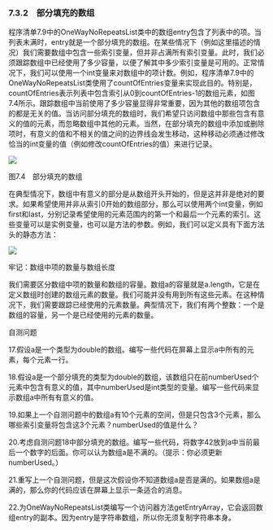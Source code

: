    

### 7.3.2　部分填充的数组

程序清单7.9中的OneWayNoRepeatsList类中的数组entry包含了列表中的项。当列表未满时，entry就是一个部分填充的数组。在某些情况下（例如这里描述的情况）我们需要数组中包含一些索引变量，但并非占满所有索引变量。此时，我们必须跟踪数组中已经使用了多少容量，以便了解其中多少索引变量是可用的。正常情况下，我们可以使用一个int变量来对数组中的项计数。例如，程序清单7.9中的OneWayNoRepeatsList类使用了countOfEntries变量来实现此目的。特别是，countOfEntries表示列表中包含索引从0到countOfEntries-1的数组元素，如图7.4所示。跟踪数组中当前使用了多少容量显得非常重要，因为其他的数组项包含的都是无关的值。当访问部分填充的数组时，我们希望只访问数组中那些包含有意义的值的元素，而忽略数组中其他的元素。当然，在部分填充的数组中添加或删除项时，有意义的值和不相关的值之间的边界线会发生移动，这种移动必须通过修改恰当的int变量的值（例如修改countOfEntries的值）来进行记录。

![](0-Assets/Epubook/程序员编程语言经典合集（计算机科学丛书5册套装），javapython编程语言含经典教材龙书《编译原理》%20(Bruce%20Eckel%20%20Alfred%20V.%20Aho%20%20Monica%20S.%20Lam%20etc.)%20(Z-Library)/images/image10638.jpeg)

图7.4　部分填充的数组

在典型情况下，数组中有意义的部分是从数组开头开始的，但是这并非是绝对的要求。如果希望使用并非从索引0开始的数组部分，那么可以使用两个int变量，例如first和last，分别记录希望使用的元素范围内的第一个和最后一个元素的索引。这些变量可以是实例变量，也可以是方法的参数。例如，我们可以定义具有下面方法头的静态方法：

![](0-Assets/Epubook/程序员编程语言经典合集（计算机科学丛书5册套装），javapython编程语言含经典教材龙书《编译原理》%20(Bruce%20Eckel%20%20Alfred%20V.%20Aho%20%20Monica%20S.%20Lam%20etc.)%20(Z-Library)/images/image10639.jpeg)

牢记：数组中项的数量与数组长度

我们需要区分数组中项的数量和数组的容量。数组a的容量就是a.length，它是在定义数组时创建的数组元素的数量。我们可能并没有用到所有这些元素。在这种情况下，我们需要跟踪已经使用的元素数量。典型情况下，我们有两个整数：一个是数组的容量，另一个是已经使用的元素的数量。

自测问题

17.假设a是一个类型为double的数组。编写一些代码在屏幕上显示a中所有的元素，每个元素一行。

18.假设a是一个部分填充的类型为double的数组，该数组只在前numberUsed个元素中包含有意义的值，其中numberUsed是int类型的变量。编写一些代码来显示数组a中所有有意义的值。

19.如果上一个自测问题中的数组a有10个元素的空间，但是只包含3个元素，那么哪些索引变量将包含这3个元素？numberUsed的值是什么？

20.考虑自测问题18中部分填充的数组。编写一些代码，将数字42放到a中当前最后一个数字的后面。你可以认为数组a是不满的。（提示：你必须更新numberUsed。）

21.重写上一个自测问题，但是这次假设你不知道数组a是否是满的。如果数组a是满的，那么你的代码应该在屏幕上显示一条适合的消息。

22.为OneWayNoRepeatsList类编写一个访问器方法getEntryArray，它会返回数组entry的副本。因为entry是字符串数组，所以你无须复制字符串本身。